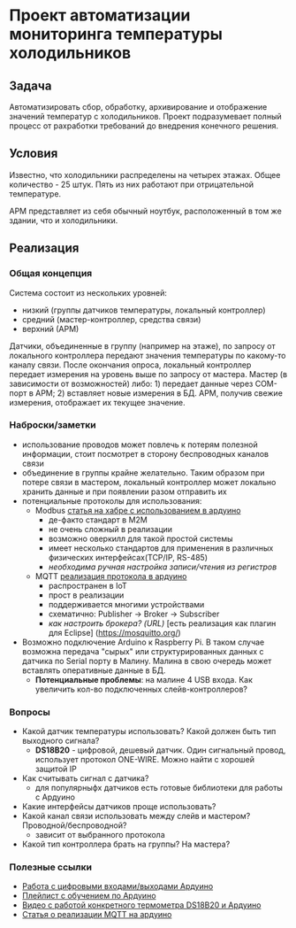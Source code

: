 Проект автоматизации мониторинга температуры холодильников
===

## Задача

Автоматизировать сбор, обработку, архивирование и отображение значений температур с холодильников. Проект подразумевает полный процесс от рахработки требований до внедрения конечного решения.

## Условия

Известно, что холодильники распределены на четырех этажах. Общее количество - 25 штук. Пять из них работают при отрицательной температуре.

АРМ представляет из себя обычный ноутбук, расположенный в том же здании, что и холодильники.

## Реализация

### Общая концепция

Система состоит из нескольких уровней:
* низкий (группы датчиков температуры, локальный контроллер)
* средний (мастер-контроллер, средства связи)
* верхний (АРМ)

Датчики, объединенные в группу (например на этаже), по запросу от локального контроллера передают значения температуры по какому-то каналу связи. После окончания опроса, локальный контроллер передает измерения на уровень выше по запросу от мастера. 
Мастер (в зависимости от возможностей) либо: 1) передает данные через COM-порт в АРМ; 2) вставляет новые измерения в БД. АРМ, получив свежие измерения, отображает их текущее значение.

### Наброски/заметки

* использование проводов может повлечь к потерям полезной информации, стоит посмотрет в сторону беспроводных каналов связи
* объединение в группы крайне желательно. Таким образом при потере связи в мастером, локальный контроллер может локально хранить данные и при появлении разом отправить их
* потенциальные протоколы для использования:
  * Modbus [статья на хабре с использованием в ардуино](https://habr.com/ru/post/249043/)
    * де-факто стандарт в M2M
    * не очень сложный в реализации
    * возможно оверкилл для такой простой системы
    * имеет несколько стандартов для применения в различных физических интерфейсах(TCP/IP, RS-485)
    * *необходима ручная настройка записи/чтения из регистров*
  * MQTT [реализация протокола в ардуино](https://docs.arduino.cc/tutorials/uno-wifi-rev2/uno-wifi-r2-mqtt-device-to-device)
    * распространен в IoT
    * прост в реализации
    * поддерживается многими устройствами
    * схематично: Publisher -> Broker -> Subscriber
    * *как настроить брокера? (URL)* [есть реализация как плагин для Eclipse] (https://mosquitto.org/)
* Возможно подключение Arduino к Raspberry Pi. В таком случае возможна передача "сырых" или структурированных данных с датчика по Serial порту в Малину. Малина в свою очередь может вставлять оперативные данные в БД.
  * **Потенциальные проблемы**: на малине 4 USB входа. Как увеличить кол-во подключенных слейв-контроллеров?

### Вопросы

* Какой датчик температуры использовать? Какой должен быть тип выходного сигнала?
  * **DS18B20** - цифровой, дешевый датчик. Один сигнальный провод, использует протокол ONE-WIRE. Можно найти с хорошей защитой IP
* Как считывать сигнал с датчика?
  * для популярныфх датчиков есть готовые библиотеки для работы с Ардуино
* Какие интерфейсы датчиков проще использовать?
* Какой канал связи использовать между слейв и мастером? Проводной/беспроводной?
  * зависит от выбранного протокола
* Какой тип контроллера брать на группы? На мастера?


### Полезные ссылки

* [Работа с цифровыми входами/выходами Ардуино](https://www.youtube.com/watch?v=3UwgMAdV4xQ)
* [Плейлист с обучением по Ардуино](https://youtube.com/playlist?list=PLgAbBhxTglwmVxDDC5TSYUI91oZ0LZQMw)
* [Видео с работой конкретного термометра DS18B20 и Ардуино](https://youtu.be/FBLr_v8Q260)
* [Статья о реализации MQTT на ардуино](https://microkontroller.ru/esp8266-projects/podklyuchenie-nodemcu-esp8266-k-mqtt-brokeru-s-pomoshhyu-arduino-ide/)
